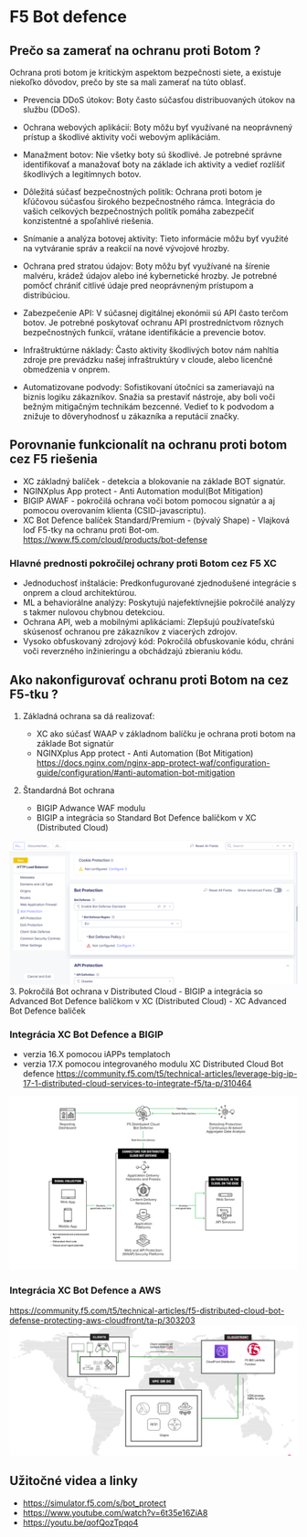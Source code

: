 # F5 Bot defence 
<!-- Diskover -->
## Prečo sa zamerať na ochranu proti Botom ?
Ochrana proti botom je kritickým aspektom bezpečnosti siete, a existuje niekoľko dôvodov, prečo by ste sa mali zamerať na túto oblasť.

- Prevencia DDoS útokov: Boty často súčasťou distribuovaných útokov na službu (DDoS). 

- Ochrana webových aplikácií: Boty môžu byť využívané na neoprávnený prístup a škodlivé aktivity voči webovým aplikáciám. 

- Manažment botov: Nie všetky boty sú škodlivé. Je potrebné správne identifikovať a manažovať boty na základe ich aktivity a vedieť rozlíšiť škodlivých a legitímnych botov.

- Dôležitá súčasť bezpečnostných politík: Ochrana proti botom je kľúčovou súčasťou širokého bezpečnostného rámca. Integrácia do vašich celkových bezpečnostných politík pomáha zabezpečiť konzistentné a spoľahlivé riešenia.

- Snímanie a analýza botovej aktivity: Tieto informácie môžu byť využité na vytváranie správ a reakcií na nové vývojové hrozby.

- Ochrana pred stratou údajov: Boty môžu byť využívané na šírenie malvéru, krádež údajov alebo iné kybernetické hrozby. Je potrebné pomôcť chrániť citlivé údaje pred neoprávneným prístupom a distribúciou.

- Zabezpečenie API: V súčasnej digitálnej ekonómii sú API často terčom botov. Je potrebné poskytovať ochranu API prostredníctvom rôznych bezpečnostných funkcií, vrátane identifikácie a prevencie botov.

- Infraštruktúrne náklady: Často aktivity škodlivých botov nám nahltia zdroje pre prevádzku našej infraštruktúry v cloude, alebo licenčné obmedzenia v onprem. 

- Automatizovane podvody: Sofistikovaní útočníci sa zameriavajú na biznis logiku zákazníkov. Snažia sa prestaviť nástroje, aby boli voči bežným mitigačným technikám bezcenné. Vedieť to k podvodom a znižuje to dôveryhodnosť u zákazníka a reputácií značky. 

<!-- Learn -->

## Porovnanie funkcionalít na ochranu proti botom cez F5 riešenia
- XC základný balíček - detekcia a blokovanie na základe BOT signatúr. 
- NGINXplus App protect - Anti Automation  modul(Bot Mitigation) 
- BIGIP AWAF - pokročilá ochrana voči botom pomocou signatúr a aj pomocou overovaním klienta (CSID-javascriptu). 
- XC Bot Defence balíček Standard/Premium - (bývalý Shape) - Vlajková loď F5-tky na ochranu proti Bot-om. https://www.f5.com/cloud/products/bot-defense

### Hlavné prednosti pokročilej ochrany proti Botom cez F5 XC 

- Jednoduchosť inštalácie:
    Predkonfugurované zjednodušené integrácie s onprem a cloud architektúrou.
- ML a behaviorálne analýzy:
    Poskytujú najefektívnejšie pokročilé analýzy s takmer nulovou chybnou detekciou.
- Ochrana API, web a mobilnými aplikáciami:
    Zlepšujú používateľskú skúsenosť ochranou pre zákazníkov z viacerých zdrojov.
- Vysoko obfuskovaný zdrojový kód:
    Pokročilá obfuskovanie kódu, chráni voči reverzného inžinieringu a obchádzajú zbieraniu kódu.  

## Ako nakonfigurovať  ochranu proti Botom na cez F5-tku ? 

1. Základná ochrana sa dá realizovať: 
    - XC ako súčasť WAAP v základnom balíčku je ochrana proti botom na základe Bot signatúr 
    - NGINXplus App protect - Anti Automation (Bot Mitigation) 
    https://docs.nginx.com/nginx-app-protect-waf/configuration-guide/configuration/#anti-automation-bot-mitigation

2. Štandardná Bot ochrana 
    - BIGIP Adwance WAF modulu 
    - BIGIP a integrácia so Standard Bot Defence balíčkom v XC (Distributed Cloud)


 ![Alt text](image-4.png)
3. Pokročilá Bot ochrana v Distributed Cloud
    - BIGIP a integrácia so Advanced Bot Defence balíčkom v XC (Distributed Cloud)
    - XC Advanced Bot Defence baliček




### Integrácia XC Bot Defence a BIGIP 
- verzia 16.X  pomocou iAPPs templatoch 
- verzia 17.X pomocou integrovaného modulu XC Distributed Cloud Bot defence 
https://community.f5.com/t5/technical-articles/leverage-big-ip-17-1-distributed-cloud-services-to-integrate-f5/ta-p/310464

![Alt text](image.png)

### Integrácia XC Bot Defence a AWS 
https://community.f5.com/t5/technical-articles/f5-distributed-cloud-bot-defense-protecting-aws-cloudfront/ta-p/303203
![Alt text](image-1.png)



<!-- Try -->

## Užitočné videa a linky
- https://simulator.f5.com/s/bot_protect
- https://www.youtube.com/watch?v=6t35e16ZiA8
- https://youtu.be/qofQozTpqo4

